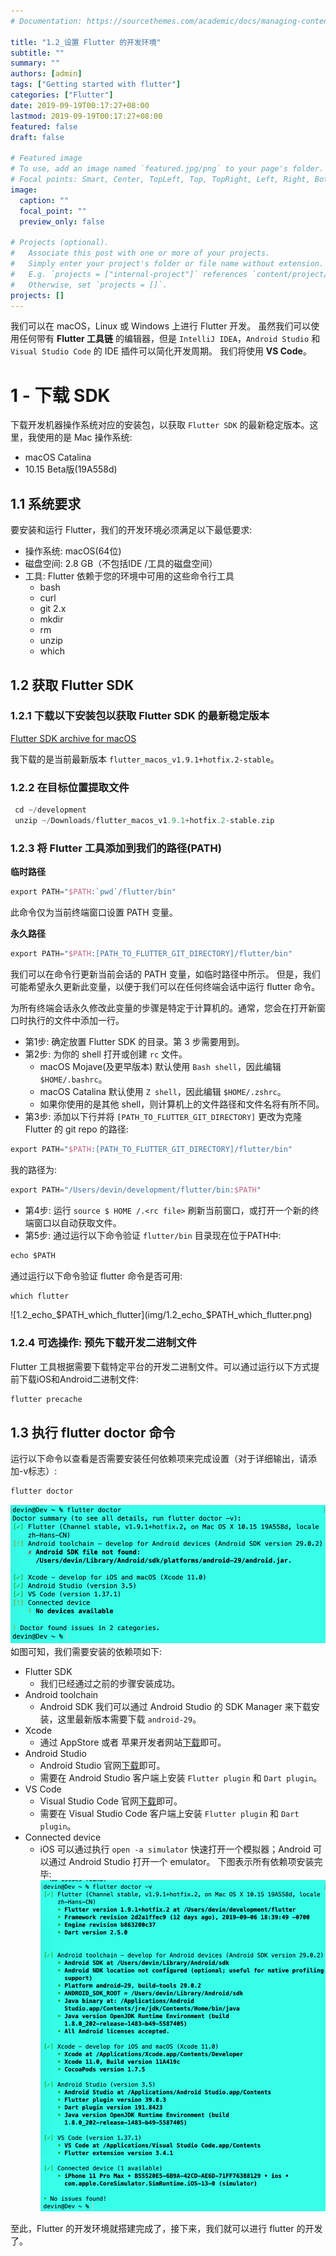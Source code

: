 ```yaml
---
# Documentation: https://sourcethemes.com/academic/docs/managing-content/

title: "1.2_设置 Flutter 的开发环境"
subtitle: ""
summary: ""
authors: [admin]
tags: ["Getting started with flutter"]
categories: ["Flutter"]
date: 2019-09-19T00:17:27+08:00
lastmod: 2019-09-19T00:17:27+08:00
featured: false
draft: false

# Featured image
# To use, add an image named `featured.jpg/png` to your page's folder.
# Focal points: Smart, Center, TopLeft, Top, TopRight, Left, Right, BottomLeft, Bottom, BottomRight.
image:
  caption: ""
  focal_point: ""
  preview_only: false

# Projects (optional).
#   Associate this post with one or more of your projects.
#   Simply enter your project's folder or file name without extension.
#   E.g. `projects = ["internal-project"]` references `content/project/deep-learning/index.md`.
#   Otherwise, set `projects = []`.
projects: []
---
```

<!-- more -->
我们可以在 macOS，Linux 或 Windows 上进行 Flutter 开发。 虽然我们可以使用任何带有 **Flutter 工具链** 的编辑器，但是 `IntelliJ IDEA`，`Android Studio` 和 `Visual Studio Code` 的 IDE 插件可以简化开发周期。 我们将使用 **VS Code**。

# 1 - 下载 SDK
下载开发机器操作系统对应的安装包，以获取 `Flutter SDK` 的最新稳定版本。这里，我使用的是 Mac 操作系统:

* macOS Catalina
* 10.15 Beta版(19A558d)

## 1.1 系统要求
要安装和运行 Flutter，我们的开发环境必须满足以下最低要求:

* 操作系统: macOS(64位)
* 磁盘空间: 2.8 GB（不包括IDE /工具的磁盘空间）
* 工具: Flutter 依赖于您的环境中可用的这些命令行工具
  * bash
  * curl
  * git 2.x
  * mkdir
  * rm
  * unzip
  * which

## 1.2 获取 Flutter SDK
### 1.2.1 下载以下安装包以获取 Flutter SDK 的最新稳定版本
[Flutter SDK archive for macOS](https://flutter.dev/docs/development/tools/sdk/releases?tab=macos)

我下载的是当前最新版本 `flutter_macos_v1.9.1+hotfix.2-stable`。

### 1.2.2 在目标位置提取文件
```swift
 cd ~/development
 unzip ~/Downloads/flutter_macos_v1.9.1+hotfix.2-stable.zip
```
### 1.2.3 将 Flutter 工具添加到我们的路径(PATH)
**临时路径**
```swift
export PATH="$PATH:`pwd`/flutter/bin"
```
此命令仅为当前终端窗口设置 PATH 变量。

**永久路径**
```swift
export PATH="$PATH:[PATH_TO_FLUTTER_GIT_DIRECTORY]/flutter/bin"
```
我们可以在命令行更新当前会话的 PATH 变量，如临时路径中所示。 但是，我们可能希望永久更新此变量，以便于我们可以在任何终端会话中运行 flutter 命令。

为所有终端会话永久修改此变量的步骤是特定于计算机的。通常，您会在打开新窗口时执行的文件中添加一行。

* 第1步: 确定放置 Flutter SDK 的目录。第 3 步需要用到。
* 第2步: 为你的 shell 打开或创建 `rc` 文件。
  * macOS Mojave(及更早版本) 默认使用 `Bash shell`，因此编辑 `$HOME/.bashrc`。
  * macOS Catalina 默认使用 `Z shell`，因此编辑 `$HOME/.zshrc`。
  * 如果你使用的是其他 shell，则计算机上的文件路径和文件名将有所不同。
* 第3步: 添加以下行并将 `[PATH_TO_FLUTTER_GIT_DIRECTORY]` 更改为克隆 Flutter 的 git repo 的路径:
```swift
export PATH="$PATH:[PATH_TO_FLUTTER_GIT_DIRECTORY]/flutter/bin"
```
我的路径为: 
```swift
export PATH="/Users/devin/development/flutter/bin:$PATH"
```
* 第4步: 运行 `source $ HOME /.<rc file>` 刷新当前窗口，或打开一个新的终端窗口以自动获取文件。
* 第5步: 通过运行以下命令验证 `flutter/bin` 目录现在位于PATH中:
```swift
echo $PATH
```
通过运行以下命令验证 flutter 命令是否可用:
```swift
which flutter
```
![1.2_echo_$PATH_which_flutter](img/1.2_echo_$PATH_which_flutter.png)

### 1.2.4 可选操作: 预先下载开发二进制文件
Flutter 工具根据需要下载特定平台的开发二进制文件。可以通过运行以下方式提前下载iOS和Android二进制文件:
```swift
flutter precache
```

## 1.3 执行 flutter doctor 命令
运行以下命令以查看是否需要安装任何依赖项来完成设置（对于详细输出，请添加-v标志）:
```swift
flutter doctor
```
![1.2_flutter_doctor](img/1.2_flutter_doctor.png)
如图可知，我们需要安装的依赖项如下:

* Flutter SDK
  * 我们已经通过之前的步骤安装成功。
* Android toolchain
  * Android SDK 我们可以通过 Android Studio 的 SDK Manager 来下载安装，这里最新版本需要下载 `android-29`。
* Xcode
  * 通过 AppStore 或者 苹果开发者网站[下载](https://developer.apple.com/download/)即可。
* Android Studio
  * Android Studio 官网[下载](https://developer.android.com/studio)即可。
  * 需要在 Android Studio 客户端上安装 `Flutter plugin` 和 `Dart plugin`。
* VS Code
  * Visual Studio Code 官网[下载](https://code.visualstudio.com/)即可。
  * 需要在 Visual Studio Code 客户端上安装 `Flutter plugin` 和 `Dart plugin`。
* Connected device
  * iOS 可以通过执行 `open -a simulator` 快速打开一个模拟器；Android 可以通过 Android Studio 打开一个 emulator。
下图表示所有依赖项安装完毕:
![1.2_flutter_doctor_v_done](img/1.2_flutter_doctor_v_done.png)

至此，Flutter 的开发环境就搭建完成了，接下来，我们就可以进行 flutter 的开发了。